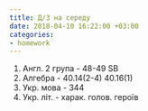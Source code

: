 ```yaml
---
title: Д/З на середу
date: 2018-04-10 16:22:00 +03:00
categories:
- homework
---
```


1. Англ. 2 група - 48-49 SB
2. Алгебра - 40.14(2-4) 40.16(1)
3. Укр. мова - 344
4. Укр. літ. - харак. голов. героїв